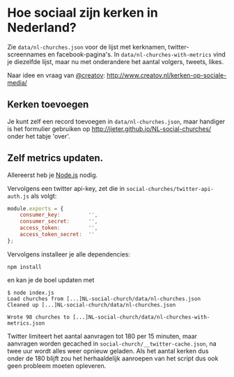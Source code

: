 # Hoe sociaal zijn kerken in Nederland?

Zie `data/nl-churches.json` voor de lijst met kerknamen, twitter-screennames en facebook-pagina's.
In `data/nl-churches-with-metrics` vind je diezelfde lijst, maar nu met onderandere het aantal volgers, tweets, likes.

Naar idee en vraag van <a href="https://twitter.com/creatov">@creatov</a>: http://www.creatov.nl/kerken-op-sociale-media/

## Kerken toevoegen

Je kunt zelf een record toevoegen in `data/nl-churches.json`, maar handiger is het formulier gebruiken op http://jieter.github.io/NL-social-churches/ onder het tabje 'over'.

## Zelf metrics updaten.

Allereerst heb je [Node.js](http://nodejs.org/) nodig.

Vervolgens een twitter api-key, zet die in `social-churches/twitter-api-auth.js` als volgt:
```JavaScript
module.exports = {
    consumer_key:         '',
    consumer_secret:      '',
    access_token:         '',
    access_token_secret:  ''
};
```

Vervolgens installeer je alle dependencies:

```
npm install
```

en kan je de boel updaten met

```
$ node index.js
Load churches from [...]NL-social-church/data/nl-churches.json
Cleaned up [...]NL-social-church/data/nl-churches.json

Wrote 98 churches to [...]NL-social-church/data/nl-churches-with-metrics.json
```

Twitter limiteert het aantal aanvragen tot 180 per 15 minuten, maar aanvragen worden gecached in `social-church/__twitter-cache.json`, na twee uur wordt alles weer opnieuw geladen. Als het aantal kerken dus onder de 180 blijft zou het herhaaldelijk aanroepen van het script dus ook geen probleem moeten opleveren.
